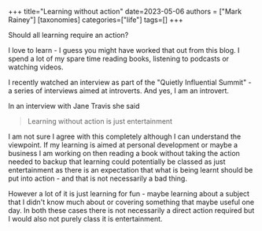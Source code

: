 +++
title="Learning without action"
date=2023-05-06
authors = ["Mark Rainey"]
[taxonomies]
categories=["life"]
tags=[]
+++

Should all learning require an action?

<!-- more -->

I love to learn - I guess you might have worked that out from this blog. I spend a lot of my spare time reading books, listening to podcasts or watching videos. 

I recently watched an interview as part of the "Quietly Influential Summit" - a series of interviews aimed at introverts. And yes, I am an introvert.

In an interview with Jane Travis she said

> Learning without action is just entertainment

I am not sure I agree with this completely although I can understand the viewpoint. If my learning is aimed at personal development or maybe a business I am working on then reading a book without taking the action needed to backup that learning could potentially be classed as just entertainment as there is an expectation that what is being learnt should be put into action - and that is not necessarily a bad thing.

However a lot of it is just learning for fun - maybe learning about a subject that I didn't know much about  or covering something that maybe useful one day. In both these cases there is not necessarily a direct action required but I would also not purely class it is entertainment.

